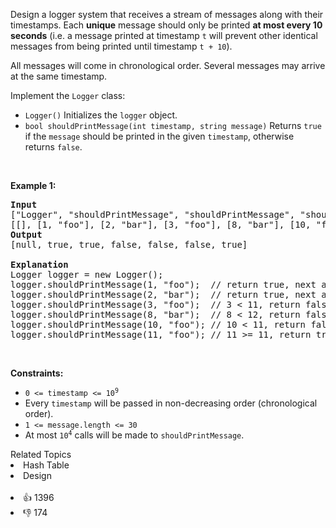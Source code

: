 <p>Design a logger system that receives a stream of messages along with their timestamps. Each <strong>unique</strong> message should only be printed <strong>at most every 10 seconds</strong> (i.e. a message printed at timestamp <code>t</code> will prevent other identical messages from being printed until timestamp <code>t + 10</code>).</p>

<p>All messages will come in chronological order. Several messages may arrive at the same timestamp.</p>

<p>Implement the <code>Logger</code> class:</p>

<ul> 
 <li><code>Logger()</code> Initializes the <code>logger</code> object.</li> 
 <li><code>bool shouldPrintMessage(int timestamp, string message)</code> Returns <code>true</code> if the <code>message</code> should be printed in the given <code>timestamp</code>, otherwise returns <code>false</code>.</li> 
</ul>

<p>&nbsp;</p> 
<p><strong>Example 1:</strong></p>

<pre>
<strong>Input</strong>
["Logger", "shouldPrintMessage", "shouldPrintMessage", "shouldPrintMessage", "shouldPrintMessage", "shouldPrintMessage", "shouldPrintMessage"]
[[], [1, "foo"], [2, "bar"], [3, "foo"], [8, "bar"], [10, "foo"], [11, "foo"]]
<strong>Output</strong>
[null, true, true, false, false, false, true]

<strong>Explanation</strong>
Logger logger = new Logger();
logger.shouldPrintMessage(1, "foo");  // return true, next allowed timestamp for "foo" is 1 + 10 = 11
logger.shouldPrintMessage(2, "bar");  // return true, next allowed timestamp for "bar" is 2 + 10 = 12
logger.shouldPrintMessage(3, "foo");  // 3 &lt; 11, return false
logger.shouldPrintMessage(8, "bar");  // 8 &lt; 12, return false
logger.shouldPrintMessage(10, "foo"); // 10 &lt; 11, return false
logger.shouldPrintMessage(11, "foo"); // 11 &gt;= 11, return true, next allowed timestamp for "foo" is 11 + 10 = 21
</pre>

<p>&nbsp;</p> 
<p><strong>Constraints:</strong></p>

<ul> 
 <li><code>0 &lt;= timestamp &lt;= 10<sup>9</sup></code></li> 
 <li>Every <code>timestamp</code> will be passed in non-decreasing order (chronological order).</li> 
 <li><code>1 &lt;= message.length &lt;= 30</code></li> 
 <li>At most <code>10<sup>4</sup></code> calls will be made to <code>shouldPrintMessage</code>.</li> 
</ul>

<div><div>Related Topics</div><div><li>Hash Table</li><li>Design</li></div></div><br><div><li>👍 1396</li><li>👎 174</li></div>
